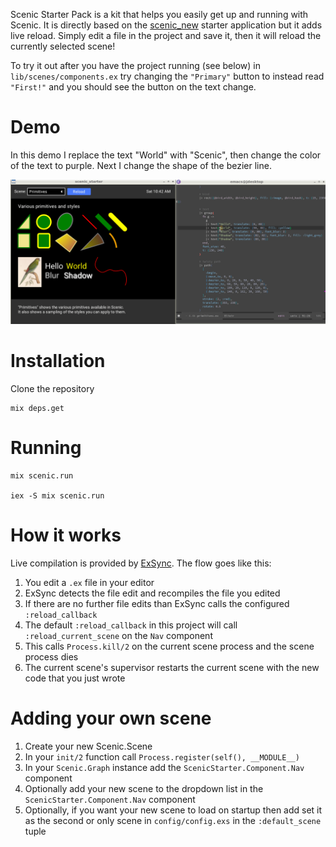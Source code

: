 Scenic Starter Pack is a kit that helps you easily get up and running with Scenic. It is directly based on the [scenic_new](https://github.com/boydm/scenic_new) starter application but it adds live reload. Simply edit a file in the project and save it, then it will reload the currently selected scene!

To try it out after you have the project running (see below) in `lib/scenes/components.ex` try changing the `"Primary"` button to instead read `"First!"` and you should see the button on the text change.

# Demo

In this demo I replace the text "World" with "Scenic", then change the color of the text to purple. Next I change the shape of the bezier line.

[![Screencast Demo](./demo.gif)](https://raw.githubusercontent.com/axelson/scenic-starter-pack/master/demo.gif)

# Installation

Clone the repository

    mix deps.get

# Running

    mix scenic.run

    iex -S mix scenic.run

# How it works

Live compilation is provided by [ExSync](https://github.com/falood/exsync). The flow goes like this:

1. You edit a `.ex` file in your editor
2. ExSync detects the file edit and recompiles the file you edited
3. If there are no further file edits than ExSync calls the configured `:reload_callback`
4. The default `:reload_callback` in this project will call `:reload_current_scene` on the `Nav` component
5. This calls `Process.kill/2` on the current scene process and the scene process dies
6. The current scene's supervisor restarts the current scene with the new code that you just wrote

# Adding your own scene

1. Create your new Scenic.Scene
2. In your `init/2` function call `Process.register(self(), __MODULE__)`
3. In your `Scenic.Graph` instance add the `ScenicStarter.Component.Nav` component
4. Optionally add your new scene to the dropdown list in the `ScenicStarter.Component.Nav` component
5. Optionally, if you want your new scene to load on startup then add set it as the second or only scene in `config/config.exs` in the `:default_scene` tuple
